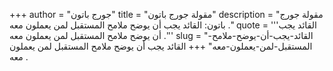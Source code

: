 +++
author = "جورج باتون"
title = "مقولة جورج باتون"
description = "مقولة جورج باتون: القائد يجب أن يوضح ملامح المستقبل لمن يعملون معه ."
quote = '''القائد يجب أن يوضح ملامح المستقبل لمن يعملون معه .'''
slug = "القائد-يجب-أن-يوضح-ملامح-المستقبل-لمن-يعملون-معه"
+++
القائد يجب أن يوضح ملامح المستقبل لمن يعملون معه .

